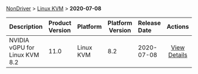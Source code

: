 
[NonDriver](/README.md)  >  [Linux KVM](/index/NonDriver/Linux_KVM.md)  >  **2020-07-08**



| Description            | Product Version    | Platform                | Platform Version           | Release Date           |             Actions              |
| ---------------------- | :----------------- | :---------------------- | -------------------------- | :--------------------- | :------------------------------: |
| NVIDIA vGPU for Linux KVM 8.2 | 11.0 | Linux KVM | 8.2 | 2020-07-08 | [View Details](/details/e0668a_NVIDIA_vGPU_for_Linux_KVM_8.2.md) |
